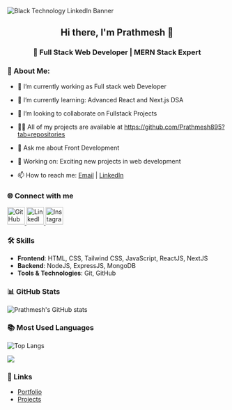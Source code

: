 ![Black Technology LinkedIn Banner](https://github.com/Prathmesh895/Prathmesh895/assets/125139465/1e365849-654c-4b67-b5f8-1331c306313c)

<div align="center"> 
  
## Hi there, I'm Prathmesh 👋 


### 🚀 Full Stack Web Developer | MERN Stack Expert

</div>

### 💫 About Me:

- 🔭 I’m currently working as Full stack web Developer

- 🌱 I’m currently learning: Advanced React and Next.js DSA

- 👯 I’m looking to collaborate on Fullstack Projects

- 👨‍💻 All of my projects are available at https://github.com/Prathmesh895?tab=repositories
  
- 💬 Ask me about Front Development
  
- 💼 Working on: Exciting new projects in web development
  
- 📫 How to reach me: [Email](mailto:prathmeshgatade895@gmail.com) | [LinkedIn](https://www.linkedin.com/in/prathmesh-guruling-gatade/)

### 🌐 Connect with me
<a href="https://github.com/Prathmesh895" target="_blank">
  <img src="https://github.githubassets.com/images/modules/logos_page/GitHub-Mark.png" alt="GitHub" width="40" height="40">
</a>
<a href="https://www.linkedin.com/in/prathmesh-guruling-gatade/" target="_blank">
  <img src="https://upload.wikimedia.org/wikipedia/commons/c/ca/LinkedIn_logo_initials.png" alt="LinkedIn" width="40" height="40">
</a>
<a href="https://www.instagram.com/mi_prathmeshgatade/" target="_blank">
     <img src="https://upload.wikimedia.org/wikipedia/commons/a/a5/Instagram_icon.png" alt="Instagram" width="40" height="40">
</a>

### 🛠️ Skills
- **Frontend**: HTML, CSS, Tailwind CSS, JavaScript, ReactJS, NextJS
- **Backend**: NodeJS, ExpressJS, MongoDB
- **Tools & Technologies**: Git, GitHub

### 📊 GitHub Stats
![Prathmesh's GitHub stats](https://github-readme-stats.vercel.app/api?username=Prathmesh895&show_icons=true&theme=radical)

### 📚 Most Used Languages
![Top Langs](https://github-readme-stats.vercel.app/api/top-langs/?username=Prathmesh895&layout=compact&theme=radical)

[![](https://visitcount.itsvg.in/api?id=Prathmesh895&label=Profile%20Views&color=12&icon=5&pretty=false)](https://visitcount.itsvg.in)

### 🔗 Links
- [Portfolio](https://prathmeshgatade-portfolio.vercel.app/)
- [Projects](https://github.com/Prathmesh895?tab=repositories)

